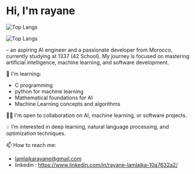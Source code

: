 # Hi, I'm rayane 

![Top Langs](https://github-readme-stats.vercel.app/api/top-langs/?username=raynlamlaika&hide_progress=true)


![Top Langs](https://github-readme-stats.vercel.app/api/top-langs/?username=raynlamlaika&size_weight=0.5&count_weight=0.5)


– an aspiring AI engineer and a passionate developer from Morocco, currently studying at 1337 (42 School). My journey is focused on mastering artificial intelligence, machine learning, and software development.


🌱 I'm learning:
- C programming
- python for machine learning
- Mathematical foundations for AI
- Machine Learning concepts and algorithms

👨‍💻 I'm open to collaboration on AI, machine learning, or software projects.

💡 I’m interested in deep learning, natural language processing, and optimization techniques.

📫 How to reach me:
- lamlaikarayane@gmail.com
- linkedin : https://www.linkedin.com/in/rayane-lamlaika-10a7632a2/
